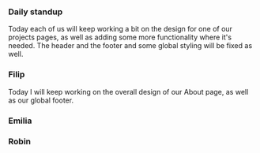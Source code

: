### Daily standup

Today each of us will keep working a bit on the design for one of our projects pages, as well as adding some more functionality where it's needed. 
The header and the footer and some global styling will be fixed as well.

### Filip

Today I will keep working on the overall design of our About page, as well as our global footer.


### Emilia


### Robin

